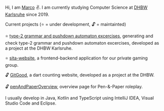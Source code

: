 Hi, I am [Marco](https://mohjohfox.de/) :v:. I am currently studying Computer Science at [DHBW Karlsruhe](https://www.karlsruhe.dhbw.de/startseite.html) since 2019. 

Current projects (:star: = under development, :unlock: = maintainted)


:star: [type-2 grammar and pushdown automaton excercises](https://github.com/rhyperio/studienarbeit_code/), generating and check type-2 grammar and pushdown automaton excercises, developed as a project at the DHBW Karlsruhe.

:star: [sita-website](https://simpletactics.de/), a frontend-backend application for our private gaming group.

:unlock: [GitGood](https://github.com/mohjohfox/GitGood-backend/), a dart counting website, developed as a project at the DHBW.

:unlock: [penAndPaperOverview](https://github.com/SimpletacticsGaming/penAndPaperOverview), overview page for Pen-&-Paper roleplay. 

I usually develop in Java, Kotlin and TypeScript using IntelliJ IDEA, Visual Studio Code and Eclipse.
